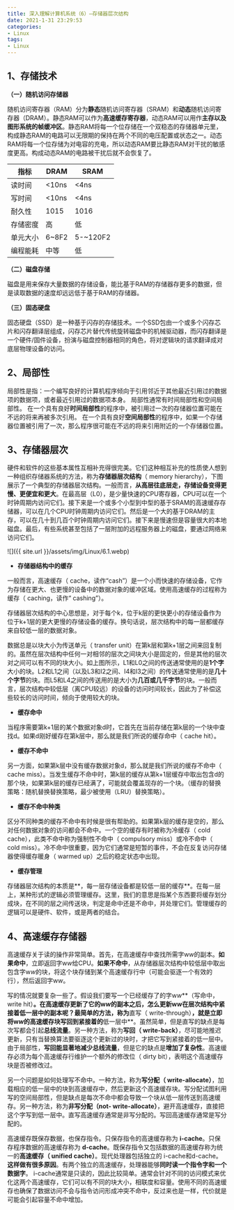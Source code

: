 ```yaml
---
title: 深入理解计算机系统（6）—存储器层次结构
date: 2021-1-31 23:29:53
categories:
- Linux
tags:
- Linux
---
```


## 1、存储技术

**（一）随机访问存储器**

 随机访问寄存器（RAM）分为**静态**随机访问寄存器（SRAM）和**动态**随机访问寄存器（DRAM）。静态RAM可以作为**高速缓存寄存器**，动态RAM可以用作**主存以及图形系统的帧缓冲区**。静态RAM将每一个位存储在一个双稳态的存储器单元里，构成静态RAM的电路可以无限期的保持在两个不同的电压配置或状态之一。动态RAM将每一个位存储为对电容的充电，所以动态RAM要比静态RAM对干扰的敏感度更高。构成动态RAM的电路被干扰后就不会恢复了。

| 指标     | DRAM  | SRAM     |
| -------- | ----- | -------- |
| 读时间   | <10ns | <4ns     |
| 写时间   | <10ns | <4ns     |
| 耐久性   | 1015  | 1016     |
| 存储密度 | 高    | 低       |
| 单元大小 | 6~8F2 | 5-~120F2 |
| 编程能耗 | 中等  | 低       |

**（二）磁盘存储**

磁盘是用来保存大量数据的存储设备，能比基于RAM的存储器存更多的数据，但是读取数据的速度却远远低于基于RAM的存储器。

**（三）固态硬盘**

固态硬盘（SSD）是一种基于闪存的存储技术。一个SSD包由一个或多个闪存芯片和闪存翻译层组成，闪存芯片替代传统旋转磁盘中的机械驱动器，而闪存翻译是一个硬件/固件设备，扮演与磁盘控制器相同的角色，将对逻辑块的请求翻译成对底层物理设备的访问。

## 2、局部性

局部性是指：一个编写良好的计算机程序倾向于引用邻近于其他最近引用过的数据项的数据项，或者最近引用过的数据项本身。
局部性通常有时间局部性和空间局部性。
在一个具有良好**时间局部性**的程序中，被引用过一次的存储器位置可能在不远的将来再被多次引用。
在一个具有良好**空间局部性**的程序中，如果一个存储器位置被引用了一次，那么程序很可能在不远的将来引用附近的一个存储器位置。

## 3、存储器层次

硬件和软件的这些基本属性互相补充得很完美。它们这种相互补充的性质使人想到一种组织存储器系统的方法，称为**存储器层次结构**（ memory hierarchy），下图展示了一个典型的存储器层次结构。一般而言，**从高层往底层走，存储设备变得更慢、更便宜和更大**。在最高层（L0），是少量快速的CPU寄存器，CPU可以在一个时钟周期内访问它们。接下来是一个或多个小型到中型的基于SRAM的高速缓存存储器，可以在几个CPU时钟周期内访问它们。然后是一个大的基于DRAM的主存，可以在几十到几百个时钟周期内访问它们。接下来是慢速但是容量很大的本地磁盘。最后，有些系统甚至包括了一层附加的远程服务器上的磁盘，要通过网络来访问它们。

![]({{ site.url }}/assets/img/Linux/6.1.webp)

- **存储器结构中的缓存**

一般而言，高速缓存（ cache，读作“cash”）是一个小而快速的存储设备，它作为存储在更大、也更慢的设备中的数据对象的缓冲区域。使用高速缓存的过程称为缓存（ caching，读作“ cashing”）。

存储器层次结构的中心思想是，对于每个k，位于k层的更快更小的存储设备作为位于k+1层的更大更慢的存储设备的缓存。换句话说，层次结构中的每一层都缓存来自较低一层的数据对象。

数据总是以块大小为传送单元（ transfer unit）在第k层和第k+1层之间来回复制的。虽然在层次结构中任何一对相邻的层次之间块大小是固定的，但是其他的层次对之间可以有不同的块大小。如上图所示，L1和L0之间的传送通常使用的是**1个字**大小的块。L2和L1之间（以及L3和I2之间、I4和I3之间）的传送通常使用的是**几十个字节**的块。而L5和L4之间的传送用的是大小为**几百或几千字节**的块。一般而言，层次结构中较低层（离CPU较远）的设备的访问时间较长，因此为了补偿这些较长的访问时间，倾向于使用较大的块。

- **缓存命中**

当程序需要第k+1层的某个数据对象d时，它首先在当前存储在第k层的一个块中查找d。如果d刚好缓存在第k层中，那么就是我们所说的缓存命中（ cache hit）。

- **缓存不命中**

另一方面，如果第k层中没有缓存数据对象d，那么就是我们所说的缓存不命中（ cache miss）。当发生缓存不命中时，第k层的缓存从第k+1层缓存中取出包含d的那个块，如果第k层的缓存已经满了，可能就会覆盖现存的一个块。（缓存的替换策略：随机替换替换策略，最少被使用（LRU）替换策略）。

- **缓存不命中种类**

区分不同种类的缓存不命中有时候是很有帮助的。如果第k层的缓存是空的，那么对任何数据对象的访问都会不命中。一个空的缓存有时被称为冷缓存（ cold cache），此类不命中称为强制性不命中（ compulsory miss）或冷不命中（ cold miss）。冷不命中很重要，因为它们通常是短暂的事件，不会在反复访问存储器使得缓存暖身（ warmed up）之后的稳定状态中出现。

- **缓存管理**

存储器层次结构的本质是**，每一层存储设备都是较低一层的缓存**。在每一层上，某种形式的逻辑必须管理缓存。这里，我们的意思是指某个东西要将缓存划分成块，在不同的层之间传送块，判定是命中还是不命中，并处理它们。管理缓存的逻辑可以是硬件、软件，或是两者的结合。

## 4、高速缓存存储器

高速缓存关于读的操作非常简单。首先，在高速缓存中查找所需字w*w*的副本。**如果命中**，立即返回字w*w*给CPU。**如果不命中**，从存储器层次结构中较低层中取出包含字w*w*的块，将这个块存储到某个高速缓存行中（可能会驱逐一个有效的行），然后返回字w*w*。

写的情况就要复杂一些了。假设我们要写一个已经缓存了的字w*w***（写命中， write hit）**。在高速缓存更新了它的w*w*的副本之后，怎么更新w*w*在层次结构中紧接着低一层中的副本呢？最简单的方法，称为**直写（ write-through）**，就是立即将w*w*的高速缓存块写回到紧接着的**低一层中**。虽然简单，但是直写的缺点是每次写都会引起**总线流量**。另一种方法，称为**写回（ write-back）**，尽可能地推迟更新，只有当替换算法要驱逐这个更新过的块时，才把它写到紧接着的低一层中。由于局部性，**写回能显著地减少总线流量**，但是它的缺点是**增加了复杂性**。高速缓存必须为每个高速缓存行维护一个额外的修改位（ dirty bit），表明这个高速缓存块是否被修改过。

另一个问题是如何处理写不命中。一种方法，称为**写分配（ write-allocate）**，加载相应的低一层中的块到高速缓存中，然后更新这个高速缓存块。写分配试图利用写的空间局部性，但是缺点是每次不命中都会导致一个块从低一层传送到高速缓存。另一种方法，称为**非写分配（not- write-allocate）**，避开高速缓存，直接把这个字写到低一层中。直写高速缓存通常是非写分配的。写回高速缓存通常是写分配的。

高速缓存既保存数据，也保存指令。只保存指令的高速缓存称为 **i-cache**。只保存程序数据的高速缓存称为 **d-cache**。既保存指令又包括数据的高速缓存称为统一的**高速缓存（ unified cache）**。现代处理器包括独立的 i-cache和d-cache。**这样做有很多原因**。有两个独立的高速缓存，处理器能够**同时读一个指令字和一个数据字**。 i-cache通常是只读的，因此比较简单。通常会针对不同的访问模式来优化这两个高速缓存，它们可以有不同的块大小，相联度和容量。使用不同的高速缓存也确保了数据访问不会与指令访问形成冲突不命中，反过来也是一样，代价就是可能会引起容量不命中增加。